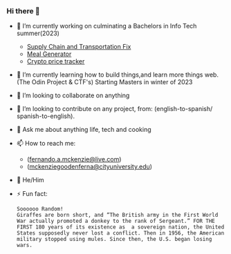 ### Hi there 👋

- 🔭 I’m currently working on culminating a Bachelors in Info Tech summer(2023)
   - [Supply Chain and Transportation Fix](https://github.com/fmckenzie05/Supply-Chain-and-Transportation-Fix)
   - [Meal Generator](https://github.com/fmckenzie05/meal-generator)
   - [Crypto price tracker](https://github.com/fmckenzie05/crypto_price_ticker)
- 🌱 I’m currently learning how to build things,and learn more things web. (The Odin Project & CTF's) Starting Masters in winter of 2023
- 👯 I’m looking to collaborate on anything
- 🤔 I’m looking to contribute on any project, from: (english-to-spanish/ spanish-to-english).
- 💬 Ask me about anything life, tech and cooking
- 📫 How to reach me:
   - (fernando.a.mckenzie@live.com) 
   - (mckenziegoodenferna@cityuniversity.edu)
- 🙂 He/Him
- ⚡ Fun fact: 

  ```plaintext
  Soooooo Random!
  Giraffes are born short, and “The British army in the First World War actually promoted a donkey to the rank of Sergeant.” FOR THE FIRST 180 years of its existence as  a sovereign nation, the United States supposedly never lost a conflict. Then in 1956, the American military stopped using mules. Since then, the U.S. began losing wars.
  ```
